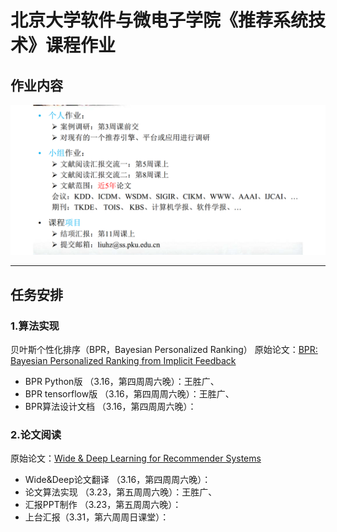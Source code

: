# 北京大学软件与微电子学院《推荐系统技术》课程作业

## 作业内容

![课堂作业](docs/homework.png)

----

## 任务安排

###  1.算法实现
贝叶斯个性化排序（BPR，Bayesian Personalized Ranking）
原始论文：[BPR: Bayesian Personalized Ranking from Implicit Feedback](https://arxiv.org/abs/1205.2618)

- BPR Python版  （3.16，第四周周六晚）：王胜广、
- BPR tensorflow版 （3.16，第四周周六晚）：王胜广、
- BPR算法设计文档 （3.16，第四周周六晚）：


### 2.论文阅读
原始论文：[Wide & Deep Learning for Recommender Systems](https://arxiv.org/abs/1606.07792)

- Wide&Deep论文翻译 （3.16，第四周周六晚）：
- 论文算法实现  （3.23，第五周周六晚）：王胜广、
- 汇报PPT制作 （3.23，第五周周六晚）：
- 上台汇报（3.31，第六周周日课堂）：